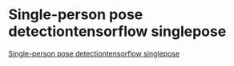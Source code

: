 # Single-person pose detectiontensorflow singlepose
[Single-person pose detectiontensorflow singlepose](https://aiwithcloud.com/2022/09/19/single_person_pose_detectiontensorflow_singlepose/)